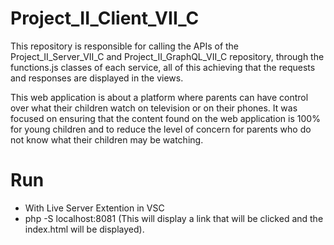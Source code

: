 # Project_II_Client_VII_C

This repository is responsible for calling the APIs of the Project_II_Server_VII_C and Project_II_GraphQL_VII_C repository, 
through the functions.js classes of each service, all of this achieving that the requests and responses are displayed in the views.

This web application is about a platform where parents can have control over what their children watch on television or on their phones. 
It was focused on ensuring that the content found on the web application is 100% for young children and to reduce the level of concern for 
parents who do not know what their children may be watching.

# Run
- With Live Server Extention in VSC
- php -S localhost:8081 (This will display a link that will be clicked and the index.html will be displayed).
